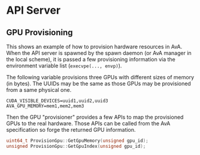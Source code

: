 API Server
==========

GPU Provisioning
----------------

This shows an example of how to provision hardware resources in AvA.
When the API server is spawned by the spawn daemon (or AvA manager in the local
scheme), it is passed a few provisioning information via the environment variable
list (`execvpe(..., envp)`).

The following variable provisions three GPUs with different sizes of memory (in
bytes). The UUIDs may be the same as those GPUs may be provisioned from a same
physical one.

```shell
CUDA_VISIBLE_DEVICES=uuid1,uuid2,uuid3
AVA_GPU_MEMORY=mem1,mem2,mem3
```

Then the GPU "provisioner" provides a few APIs to map the provisioned GPUs to
the real hardware. Those APIs can be called from the AvA specification so forge
the returned GPU information.

```c
uint64_t ProvisionGpu::GetGpuMemory(unsigned gpu_id);
unsigned ProvisionGpu::GetGpuIndex(unsigned gpu_id);
```
